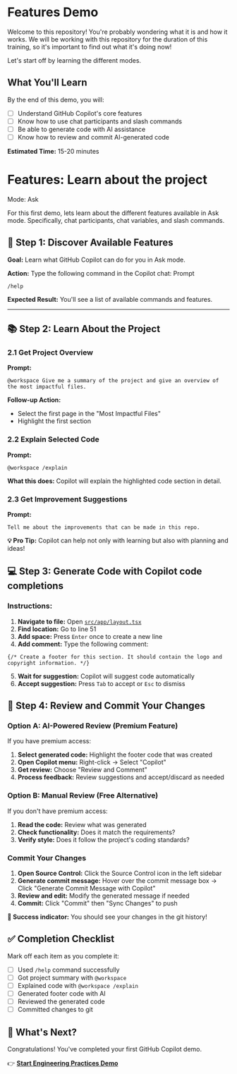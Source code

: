 # Features Demo

Welcome to this repository! You're probably wondering what it is and how it works. We will be working with this repository for the duration of this training, so it's important to find out what it's doing now!

Let's start off by learning the different modes.

## What You'll Learn
By the end of this demo, you will:
- [ ] Understand GitHub Copilot's core features
- [ ] Know how to use chat participants and slash commands
- [ ] Be able to generate code with AI assistance
- [ ] Know how to review and commit AI-generated code

**Estimated Time:** 15-20 minutes


# Features: Learn about the project

Mode: Ask

For this first demo, lets learn about the different features available in Ask mode. Specifically, chat participants, chat variables, and slash commands.

## 🎯 Step 1: Discover Available Features

**Goal:** Learn what GitHub Copilot can do for you in Ask mode.

**Action:** Type the following command in the Copilot chat:
Prompt
```
/help
```

**Expected Result:** You'll see a list of available commands and features.

---

## 📚 Step 2: Learn About the Project

### 2.1 Get Project Overview
**Prompt:**
```
@workspace Give me a summary of the project and give an overview of the most impactful files. 
```

**Follow-up Action:** 
- Select the first page in the "Most Impactful Files" 
- Highlight the first section

### 2.2 Explain Selected Code
**Prompt:**
```
@workspace /explain 
```

**What this does:** Copilot will explain the highlighted code section in detail.

### 2.3 Get Improvement Suggestions
**Prompt:**
```
Tell me about the improvements that can be made in this repo.
```

**💡 Pro Tip:** Copilot can help not only with learning but also with planning and ideas!

## 💻 Step 3: Generate Code with Copilot code completions

### Instructions:
1. **Navigate to file:** Open [`src/app/layout.tsx`](src/app/layout.tsx)
2. **Find location:** Go to line 51
3. **Add space:** Press `Enter` once to create a new line
4. **Add comment:** Type the following comment:

```tsx
{/* Create a footer for this section. It should contain the logo and copyright information. */}
```

5. **Wait for suggestion:** Copilot will suggest code automatically
6. **Accept suggestion:** Press `Tab` to accept or `Esc` to dismiss

## 📝 Step 4: Review and Commit Your Changes

### Option A: AI-Powered Review (Premium Feature)
If you have premium access:

1. **Select generated code:** Highlight the footer code that was created
2. **Open Copilot menu:** Right-click → Select "Copilot"
3. **Get review:** Choose "Review and Comment"
4. **Process feedback:** Review suggestions and accept/discard as needed

### Option B: Manual Review (Free Alternative)
If you don't have premium access:

1. **Read the code:** Review what was generated
2. **Check functionality:** Does it match the requirements?
3. **Verify style:** Does it follow the project's coding standards?

### Commit Your Changes
1. **Open Source Control:** Click the Source Control icon in the left sidebar
2. **Generate commit message:** Hover over the commit message box → Click "Generate Commit Message with Copilot"
3. **Review and edit:** Modify the generated message if needed
4. **Commit:** Click "Commit" then "Sync Changes" to push

**🎉 Success indicator:** You should see your changes in the git history!

## ✅ Completion Checklist

Mark off each item as you complete it:

- [ ] Used `/help` command successfully
- [ ] Got project summary with `@workspace`
- [ ] Explained code with `@workspace /explain`
- [ ] Generated footer code with AI
- [ ] Reviewed the generated code
- [ ] Committed changes to git

## 🚀 What's Next?

Congratulations! You've completed your first GitHub Copilot demo. 

👉 **[Start Engineering Practices Demo ](./engineering-practices.md)**
